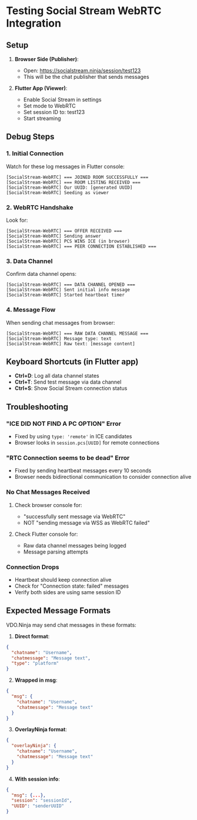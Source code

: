 # Testing Social Stream WebRTC Integration

## Setup

1. **Browser Side (Publisher)**:
   - Open: https://socialstream.ninja/session/test123
   - This will be the chat publisher that sends messages

2. **Flutter App (Viewer)**:
   - Enable Social Stream in settings
   - Set mode to WebRTC
   - Set session ID to: test123
   - Start streaming

## Debug Steps

### 1. Initial Connection
Watch for these log messages in Flutter console:
```
[SocialStream-WebRTC] === JOINED ROOM SUCCESSFULLY ===
[SocialStream-WebRTC] === ROOM LISTING RECEIVED ===
[SocialStream-WebRTC] Our UUID: [generated UUID]
[SocialStream-WebRTC] Seeding as viewer
```

### 2. WebRTC Handshake
Look for:
```
[SocialStream-WebRTC] === OFFER RECEIVED ===
[SocialStream-WebRTC] Sending answer
[SocialStream-WebRTC] PCS WINS ICE (in browser)
[SocialStream-WebRTC] === PEER CONNECTION ESTABLISHED ===
```

### 3. Data Channel
Confirm data channel opens:
```
[SocialStream-WebRTC] === DATA CHANNEL OPENED ===
[SocialStream-WebRTC] Sent initial info message
[SocialStream-WebRTC] Started heartbeat timer
```

### 4. Message Flow
When sending chat messages from browser:
```
[SocialStream-WebRTC] === RAW DATA CHANNEL MESSAGE ===
[SocialStream-WebRTC] Message type: text
[SocialStream-WebRTC] Raw text: [message content]
```

## Keyboard Shortcuts (in Flutter app)

- **Ctrl+D**: Log all data channel states
- **Ctrl+T**: Send test message via data channel
- **Ctrl+S**: Show Social Stream connection status

## Troubleshooting

### "ICE DID NOT FIND A PC OPTION" Error
- Fixed by using `type: 'remote'` in ICE candidates
- Browser looks in `session.pcs[UUID]` for remote connections

### "RTC Connection seems to be dead" Error
- Fixed by sending heartbeat messages every 10 seconds
- Browser needs bidirectional communication to consider connection alive

### No Chat Messages Received
1. Check browser console for:
   - "successfully sent message via WebRTC"
   - NOT "sending message via WSS as WebRTC failed"

2. Check Flutter console for:
   - Raw data channel messages being logged
   - Message parsing attempts

### Connection Drops
- Heartbeat should keep connection alive
- Check for "Connection state: failed" messages
- Verify both sides are using same session ID

## Expected Message Formats

VDO.Ninja may send chat messages in these formats:

1. **Direct format**:
```json
{
  "chatname": "Username",
  "chatmessage": "Message text",
  "type": "platform"
}
```

2. **Wrapped in msg**:
```json
{
  "msg": {
    "chatname": "Username",
    "chatmessage": "Message text"
  }
}
```

3. **OverlayNinja format**:
```json
{
  "overlayNinja": {
    "chatname": "Username",
    "chatmessage": "Message text"
  }
}
```

4. **With session info**:
```json
{
  "msg": {...},
  "session": "sessionId",
  "UUID": "senderUUID"
}
```